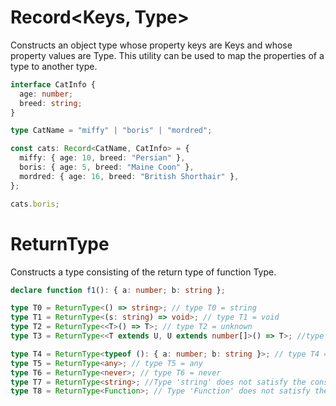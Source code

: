 # Record<Keys, Type>

Constructs an object type whose property keys are Keys and whose property values are Type. This utility can be used to map the properties of a type to another type.

```ts
interface CatInfo {
  age: number;
  breed: string;
}

type CatName = "miffy" | "boris" | "mordred";

const cats: Record<CatName, CatInfo> = {
  miffy: { age: 10, breed: "Persian" },
  boris: { age: 5, breed: "Maine Coon" },
  mordred: { age: 16, breed: "British Shorthair" },
};

cats.boris;
```

# ReturnType<Type>

Constructs a type consisting of the return type of function Type.

```ts
declare function f1(): { a: number; b: string };

type T0 = ReturnType<() => string>; // type T0 = string
type T1 = ReturnType<(s: string) => void>; // type T1 = void
type T2 = ReturnType<<T>() => T>; // type T2 = unknown
type T3 = ReturnType<<T extends U, U extends number[]>() => T>; //type T3 = number[]

type T4 = ReturnType<typeof (): { a: number; b: string }>; // type T4 = {a: number;b: string;}
type T5 = ReturnType<any>; // type T5 = any
type T6 = ReturnType<never>; // type T6 = never
type T7 = ReturnType<string>; //Type 'string' does not satisfy the constraint '(...args: any) => any'.
type T8 = ReturnType<Function>; // Type 'Function' does not satisfy the constraint '(...args: any) => any'.
```
